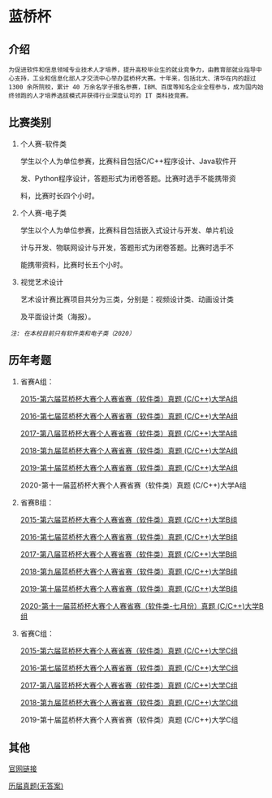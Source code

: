 # 蓝桥杯

## 介绍

`为促进软件和信息领域专业技术人才培养，提升高校毕业生的就业竞争力，由教育部就业指导中心支持，工业和信息化部人才交流中心举办蓝桥杯大赛。十年来，包括北大、清华在内的超过 1300 余所院校，累计 40 万余名学子报名参赛，IBM、百度等知名企业全程参与，成为国内始终领跑的人才培养选拔模式并获得行业深度认可的 IT 类科技竞赛。`

## 比赛类别
 1. 个人赛-软件类

    学生以个人为单位参赛，比赛科目包括C/C++程序设计、Java软件开

    发、Python程序设计，答题形式为闭卷答题。比赛时选手不能携带资

    料，比赛时长四个小时。
        

1. 个人赛-电子类

   学生以个人为单位参赛，比赛科目包括嵌入式设计与开发、单片机设

   计与开发、物联网设计与开发，答题形式为闭卷答题。比赛时选手不

   能携带资料，比赛时长五个小时。
       

2. 视觉艺术设计

   艺术设计赛比赛项目共分为三类，分别是：视频设计类、动画设计类

   及平面设计类（海报）。
   



​	*`注: 在本校目前只有软件类和电子类（2020）`*

## 历年考题

1. 省赛A组：

   [2015-第六届蓝桥杯大赛个人赛省赛（软件类）真题 (C/C++)大学A组](https://www.cnblogs.com/Marginalin/p/12482655.html)

   [2016-第七届蓝桥杯大赛个人赛省赛（软件类）真题  (C/C++)大学A组](https://www.cnblogs.com/Marginalin/p/12603466.html)

   [2017-第八届蓝桥杯大赛个人赛省赛（软件类）真题  (C/C++)大学A组](https://www.cnblogs.com/Marginalin/p/12641742.html)

   [2018-第九届蓝桥杯大赛个人赛省赛（软件类）真题  (C/C++)大学A组](https://www.cnblogs.com/Marginalin/p/12809801.html)

   [2019-第十届蓝桥杯大赛个人赛省赛（软件类）真题  (C/C++)大学A组](https://blog.csdn.net/qq_36306833/article/details/88787806)

   2020-第十一届蓝桥杯大赛个人赛省赛（软件类）真题  (C/C++)大学A组

2. 省赛B组：

   [2015-第六届蓝桥杯大赛个人赛省赛（软件类）真题 (C/C++)大学B组](https://www.cnblogs.com/Marginalin/p/12577531.html)

   [2016-第七届蓝桥杯大赛个人赛省赛（软件类）真题 (C/C++)大学B组](https://www.cnblogs.com/Marginalin/p/12609573.html)

   [2017-第八届蓝桥杯大赛个人赛省赛（软件类）真题 (C/C++)大学B组](https://www.cnblogs.com/Marginalin/p/12642419.html)

   [2018-第九届蓝桥杯大赛个人赛省赛（软件类）真题 (C/C++)大学B组](https://www.cnblogs.com/Marginalin/p/12810087.html)

   [2019-第十届蓝桥杯大赛个人赛省赛（软件类）真题 (C/C++)大学B组](https://cloud.tencent.com/developer/article/1408608)

   [2020-第十一届蓝桥杯大赛个人赛省赛（软件类-七月份）真题 (C/C++)大学B组](https://blog.csdn.net/weixin_43381566/article/details/108867116)

3. 省赛C组：		

   [2015-第六届蓝桥杯大赛个人赛省赛（软件类）真题 (C/C++)大学C组](https://www.cnblogs.com/Marginalin/p/12574116.html)

   [2016-第七届蓝桥杯大赛个人赛省赛（软件类）真题 (C/C++)大学C组](https://www.cnblogs.com/Marginalin/p/12609827.html)

   [2017-第八届蓝桥杯大赛个人赛省赛（软件类）真题 (C/C++)大学C组](https://www.cnblogs.com/Marginalin/p/12505121.html)

   [2018-第九届蓝桥杯大赛个人赛省赛（软件类）真题 (C/C++)大学C组](https://www.cnblogs.com/Marginalin/p/12500055.html) 

   2019-第十届蓝桥杯大赛个人赛省赛（软件类）真题 (C/C++)大学C组

## 其他

[官网链接](http://dasai.lanqiao.cn/)

[历届真题(无答案)](http://dasai.lanqiao.cn/pages/dasai/news_detail_w.html?id=1820)

​		


​        